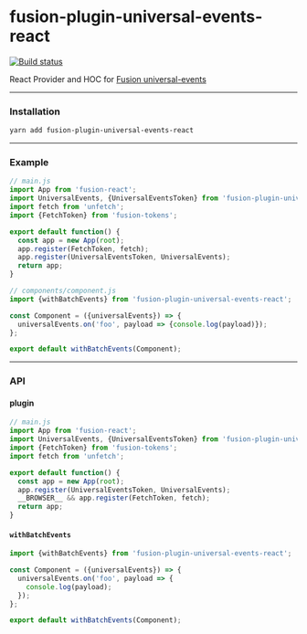 # fusion-plugin-universal-events-react

[![Build status](https://badge.buildkite.com/eb8bd80c4893a29521d5f7070f73a199ab8e941ae422adb4b8.svg?branch=master)](https://buildkite.com/uberopensource/fusion-plugin-universal-events-react)

React Provider and HOC for [Fusion universal-events](https://github.com/fusionjs/fusion-plugin-universal-events)

---

### Installation

```sh
yarn add fusion-plugin-universal-events-react
```

---

### Example

```js
// main.js
import App from 'fusion-react';
import UniversalEvents, {UniversalEventsToken} from 'fusion-plugin-universal-events-react';
import fetch from 'unfetch';
import {FetchToken} from 'fusion-tokens';

export default function() {
  const app = new App(root);
  app.register(FetchToken, fetch);
  app.register(UniversalEventsToken, UniversalEvents);
  return app;
}

// components/component.js
import {withBatchEvents} from 'fusion-plugin-universal-events-react';

const Component = ({universalEvents}) => {
  universalEvents.on('foo', payload => {console.log(payload)});
};

export default withBatchEvents(Component);
```

---

### API

#### plugin

```js
// main.js
import App from 'fusion-react';
import UniversalEvents, {UniversalEventsToken} from 'fusion-plugin-universal-events-react';
import {FetchToken} from 'fusion-tokens';
import fetch from 'unfetch';

export default function() {
  const app = new App(root);
  app.register(UniversalEventsToken, UniversalEvents);
  __BROWSER__ && app.register(FetchToken, fetch);
  return app;
}
```

#### `withBatchEvents`

```js
import {withBatchEvents} from 'fusion-plugin-universal-events-react';

const Component = ({universalEvents}) => {
  universalEvents.on('foo', payload => {
    console.log(payload);
  });
};

export default withBatchEvents(Component);
```
